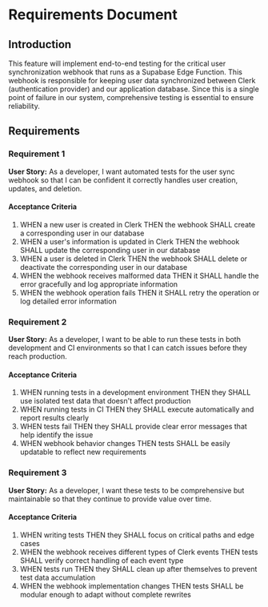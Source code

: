 # Requirements Document

## Introduction

This feature will implement end-to-end testing for the critical user synchronization webhook that runs as a Supabase Edge Function. This webhook is responsible for keeping user data synchronized between Clerk (authentication provider) and our application database. Since this is a single point of failure in our system, comprehensive testing is essential to ensure reliability.

## Requirements

### Requirement 1

**User Story:** As a developer, I want automated tests for the user sync webhook so that I can be confident it correctly handles user creation, updates, and deletion.

#### Acceptance Criteria

1. WHEN a new user is created in Clerk THEN the webhook SHALL create a corresponding user in our database
2. WHEN a user's information is updated in Clerk THEN the webhook SHALL update the corresponding user in our database
3. WHEN a user is deleted in Clerk THEN the webhook SHALL delete or deactivate the corresponding user in our database
4. WHEN the webhook receives malformed data THEN it SHALL handle the error gracefully and log appropriate information
5. WHEN the webhook operation fails THEN it SHALL retry the operation or log detailed error information

### Requirement 2

**User Story:** As a developer, I want to be able to run these tests in both development and CI environments so that I can catch issues before they reach production.

#### Acceptance Criteria

1. WHEN running tests in a development environment THEN they SHALL use isolated test data that doesn't affect production
2. WHEN running tests in CI THEN they SHALL execute automatically and report results clearly
3. WHEN tests fail THEN they SHALL provide clear error messages that help identify the issue
4. WHEN webhook behavior changes THEN tests SHALL be easily updatable to reflect new requirements

### Requirement 3

**User Story:** As a developer, I want these tests to be comprehensive but maintainable so that they continue to provide value over time.

#### Acceptance Criteria

1. WHEN writing tests THEN they SHALL focus on critical paths and edge cases
2. WHEN the webhook receives different types of Clerk events THEN tests SHALL verify correct handling of each event type
3. WHEN tests run THEN they SHALL clean up after themselves to prevent test data accumulation
4. WHEN the webhook implementation changes THEN tests SHALL be modular enough to adapt without complete rewrites